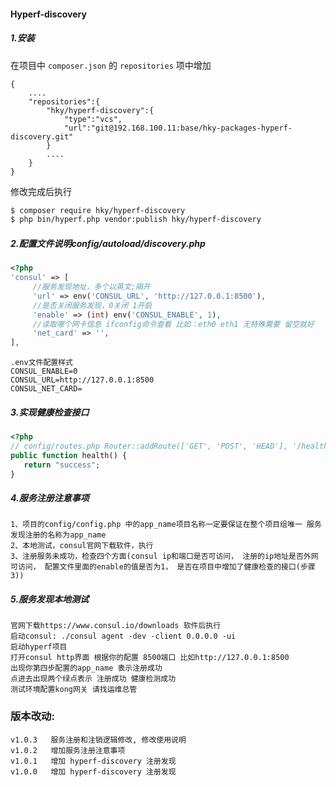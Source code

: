 #### Hyperf-discovery

##### 1.安装
在项目中 `composer.json` 的 `repositories` 项中增加
``` 
{
    ....
    "repositories":{
        "hky/hyperf-discovery":{
            "type":"vcs",
            "url":"git@192.168.100.11:base/hky-packages-hyperf-discovery.git"
        }
        ....
    }
}
```
修改完成后执行 
```bash
$ composer require hky/hyperf-discovery
$ php bin/hyperf.php vendor:publish hky/hyperf-discovery
```
##### 2.配置文件说明config/autoload/discovery.php
```php
<?php
'consul' => [
     //服务发现地址，多个以英文;隔开
     'url' => env('CONSUL_URL', 'http://127.0.0.1:8500'),
     //是否关闭服务发现，0关闭 1开启 
     'enable' => (int) env('CONSUL_ENABLE', 1),
     //读取哪个网卡信息 ifconfig命令查看 比如：eth0 eth1 无特殊需要 留空就好
     'net_card' => '',
],
```
```$xslt
.env文件配置样式
CONSUL_ENABLE=0
CONSUL_URL=http://127.0.0.1:8500
CONSUL_NET_CARD=
```
##### 3.实现健康检查接口
```php
<?php
// config/routes.php Router::addRoute(['GET', 'POST', 'HEAD'], '/health/check', 'App\Controller\IndexController@health');
public function health() {
   return "success";
}
```
##### 4.服务注册注意事项
```$xslt
1、项目的config/config.php 中的app_name项目名称一定要保证在整个项目组唯一 服务发现注册的名称为app_name
2、本地测试，consul官网下载软件，执行
3、注册服务未成功，检查四个方面(consul ip和端口是否可访问， 注册的ip地址是否外网可访问， 配置文件里面的enable的值是否为1， 是否在项目中增加了健康检查的接口(步骤3))
```
##### 5.服务发现本地测试
```@xslt
官网下载https://www.consul.io/downloads 软件后执行
启动consul: ./consul agent -dev -client 0.0.0.0 -ui
启动hyperf项目
打开consul http界面 根据你的配置 8500端口 比如http://127.0.0.1:8500
出现你第四步配置的app_name 表示注册成功
点进去出现两个绿点表示 注册成功 健康检测成功
测试环境配置kong网关 请找运维总管
```
### 版本改动:
```$xslt
v1.0.3   服务注册和注销逻辑修改, 修改使用说明
v1.0.2   增加服务注册注意事项
v1.0.1   增加 hyperf-discovery 注册发现
v1.0.0   增加 hyperf-discovery 注册发现
```

